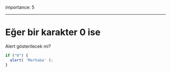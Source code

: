 importance: 5

---

# Eğer bir karakter 0 ise

Alert gösterilecek mi?

```js
if ("0") {
  alert( 'Merhaba' );
}
```


